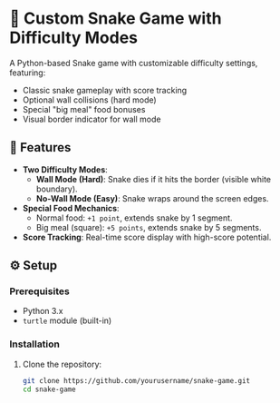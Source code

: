 # 🐍 Custom Snake Game with Difficulty Modes

A Python-based Snake game with customizable difficulty settings, featuring:
- Classic snake gameplay with score tracking  
- Optional wall collisions (hard mode)  
- Special "big meal" food bonuses  
- Visual border indicator for wall mode  


## 🚀 Features
- **Two Difficulty Modes**:
  - **Wall Mode (Hard)**: Snake dies if it hits the border (visible white boundary).
  - **No-Wall Mode (Easy)**: Snake wraps around the screen edges.
- **Special Food Mechanics**:
  - Normal food: `+1 point`, extends snake by 1 segment.
  - Big meal (square): `+5 points`, extends snake by 5 segments.
- **Score Tracking**: Real-time score display with high-score potential.

## ⚙️ Setup
### Prerequisites
- Python 3.x
- `turtle` module (built-in)

### Installation
1. Clone the repository:
   ```bash
   git clone https://github.com/yourusername/snake-game.git
   cd snake-game
